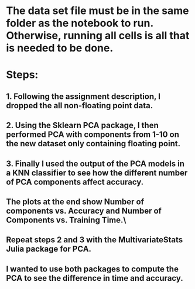# The data set file must be in the same folder as the notebook to run. Otherwise, running all cells is all that is needed to be done.
# Steps:
## 1. Following the assignment description, I dropped the all non-floating point data.
## 2. Using the Sklearn PCA package, I then performed PCA with components from 1-10 on the new dataset only containing floating point.
## 3. Finally I used the output of the PCA models in a KNN classifier to see how the different number of PCA components affect accuracy.
## The plots at the end show Number of components vs. Accuracy and Number of Components vs. Training Time.\

## Repeat steps 2 and 3 with the MultivariateStats Julia package for PCA.

## I wanted to use both packages to compute the PCA to see the difference in time and accuracy.